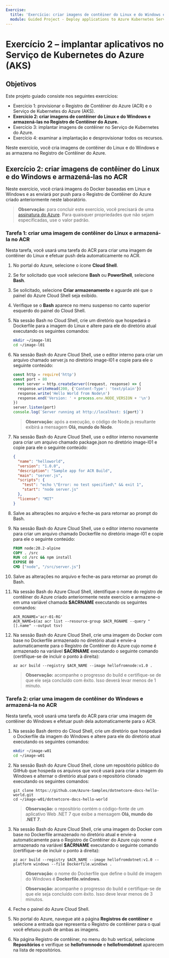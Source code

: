 ```yaml
---
Exercise:
  title: 'Exercício: criar imagens de contêiner do Linux e do Windows e armazená-las no Registro de Contêiner do Azure'
  module: Guided Project - Deploy applications to Azure Kubernetes Service
---
```

# Exercício 2 – implantar aplicativos no Serviço de Kubernetes do Azure (AKS)

## Objetivos

Este projeto guiado consiste nos seguintes exercícios:

+ Exercício 1: provisionar o Registro de Contêiner do Azure (ACR) e o Serviço de Kubernetes do Azure (AKS).
+ **Exercício 2: criar imagens de contêiner do Linux e do Windows e armazená-las no Registro de Contêiner do Azure.**
+ Exercício 3: implantar imagens de contêiner no Serviço de Kubernetes do Azure.
+ Exercício 4: examinar a implantação e desprovisionar todos os recursos.

Neste exercício, você cria imagens de contêiner do Linux e do Windows e as armazena no Registro de Contêiner do Azure.

## Exercício 2: criar imagens de contêiner do Linux e do Windows e armazená-las no ACR
Neste exercício, você criará imagens do Docker baseadas em Linux e Windows e as enviará por push para o Registro de Contêiner do Azure criado anteriormente neste laboratório.


>**Observação**: para concluir este exercício, você precisará de uma [assinatura do Azure](https://azure.microsoft.com/free/).
> Para quaisquer propriedades que não sejam especificadas, use o valor padrão.


### Tarefa 1: criar uma imagem de contêiner do Linux e armazená-la no ACR
Nesta tarefa, você usará uma tarefa do ACR para criar uma imagem de contêiner do Linux e efetuar push dela automaticamente no ACR.

1. No portal do Azure, selecione o ícone **Cloud Shell**.
1. Se for solicitado que você selecione **Bash** ou **PowerShell**, selecione **Bash**. 
1. Se solicitado, selecione **Criar armazenamento** e aguarde até que o painel do Azure Cloud Shell seja exibido. 
1. Verifique se o **Bash** aparece no menu suspenso no canto superior esquerdo do painel do Cloud Shell.
1. Na sessão Bash no Cloud Shell, crie um diretório que hospedará o Dockerfile para a imagem do Linux e altere para ele do diretório atual executando os seguintes comandos:

   ```bash
   mkdir ~/image-l01
   cd ~/image-l01
   ```

1. Na sessão Bash do Azure Cloud Shell, use o editor interno para criar um arquivo chamado server.js no diretório image-l01 e copie para ele o seguinte conteúdo:

   ```js
   const http = require('http')
   const port = 80
   const server = http.createServer((request, response) => {
     response.writeHead(200, {'Content-Type': 'text/plain'})
     response.write('Hello World from Node\n')
     response.end('Version: ' + process.env.NODE_VERSION + '\n')
   })
   server.listen(port)
   console.log(`Server running at http://localhost: ${port}`)
   ```

   > **Observação:** após a execução, o código de Node.js resultante exibirá a mensagem **Olá, mundo do Node**.

1. Na sessão Bash do Azure Cloud Shell, use o editor interno novamente para criar um arquivo chamado package.json no diretório image-l01 e copie para ele o seguinte conteúdo:

   ```json
   {
     "name": "helloworld",
     "version": "1.0.0",
     "description": "Sample app for ACR Build",
     "main": "server.js",
     "scripts": {
       "test": "echo \"Error: no test specified\" && exit 1",
       "start": "node server.js"
     },
     "license": "MIT"
   }
   ```

1. Salve as alterações no arquivo e feche-as para retornar ao prompt do Bash.
1. Na sessão Bash do Azure Cloud Shell, use o editor interno novamente para criar um arquivo chamado Dockerfile no diretório image-l01 e copie para ele o seguinte conteúdo:

   ```Dockerfile
   FROM node:20.2-alpine
   COPY . /src
   RUN cd /src && npm install
   EXPOSE 80
   CMD ["node", "/src/server.js"]
   ```

1. Salve as alterações no arquivo e feche-as para retornar ao prompt do Bash.
1. Na sessão Bash do Azure Cloud Shell, identifique o nome do registro de contêiner do Azure criado anteriormente neste exercício e armazene-o em uma variável chamada **$ACRNAME** executando os seguintes comandos:

   ```azurecli
   ACR_RGNAME='acr-01-RG'
   ACR_NAME=$(az acr list --resource-group $ACR_RGNAME --query "[].name" --output tsv)
   ```

1. Na sessão Bash do Azure Cloud Shell, crie uma imagem do Docker com base no Dockerfile armazenado no diretório atual e envie-a automaticamente para o Registro de Contêiner do Azure cujo nome é armazenado na variável **$ACRNAME** executando o seguinte comando (certifique-se de incluir o ponto à direita):

   ```azurecli
   az acr build --registry $ACR_NAME --image hellofromnode:v1.0 .
   ```

   > **Observação:** acompanhe o progresso do build e certifique-se de que ele seja concluído com êxito. Isso deverá levar menos de 1 minuto.

### Tarefa 2: criar uma imagem de contêiner do Windows e armazená-la no ACR
Nesta tarefa, você usará uma tarefa do ACR para criar uma imagem de contêiner do Windows e efetuar push dela automaticamente para o ACR.

1. Na sessão Bash dentro do Cloud Shell, crie um diretório que hospedará o Dockerfile da imagem do Windows e altere para ele do diretório atual executando os seguintes comandos:

   ```bash
   mkdir ~/image-w01
   cd ~/image-w01
   ```

1. Na sessão Bash do Azure Cloud Shell, clone um repositório público do GitHub que hospeda os arquivos que você usará para criar a imagem do Windows e alternar o diretório atual para o repositório clonado executando os seguintes comandos:

   ```git
   git clone https://github.com/Azure-Samples/dotnetcore-docs-hello-world.git
   cd ~/image-w01/dotnetcore-docs-hello-world
   ```

   > **Observação:** o repositório contém o código-fonte de um aplicativo Web .NET 7 que exibe a mensagem **Olá, mundo do .NET 7**.

1. Na sessão Bash do Azure Cloud Shell, crie uma imagem do Docker com base no Dockerfile armazenado no diretório atual e envie-a automaticamente para o Registro de Contêiner do Azure cujo nome é armazenado na variável **$ACRNAME** executando o seguinte comando (certifique-se de incluir o ponto à direita):

   ```azurecli
   az acr build --registry $ACR_NAME --image hellofromdotnet:v1.0 --platform windows --file Dockerfile.windows .
   ```

   > **Observação:** o nome do Dockerfile que define o build de imagem do Windows é **Dockerfile.windows**.

   > **Observação:** acompanhe o progresso do build e certifique-se de que ele seja concluído com êxito. Isso deve levar menos de 3 minutos.

1. Feche o painel do Azure Cloud Shell.
1. No portal do Azure, navegue até a página **Registros de contêiner** e selecione a entrada que representa o Registro de contêiner para o qual você efetuou push de ambas as imagens.
1. Na página Registro de contêiner, no menu do hub vertical, selecione **Repositórios** e verifique se **hellofromnode** e **hellofromdotnet** aparecem na lista de repositórios.

